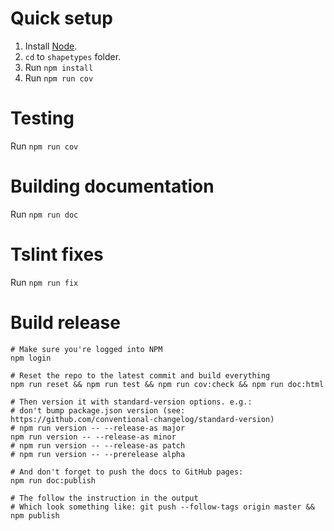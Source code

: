 
# Quick setup
1. Install [Node](https://nodejs.org/en/).
2. `cd` to `shapetypes` folder.
3. Run `npm install`
4. Run `npm run cov`

# Testing
Run `npm run cov`

# Building documentation
Run `npm run doc`

# Tslint fixes
Run `npm run fix`

# Build release
```
# Make sure you're logged into NPM
npm login

# Reset the repo to the latest commit and build everything
npm run reset && npm run test && npm run cov:check && npm run doc:html

# Then version it with standard-version options. e.g.:
# don't bump package.json version (see: https://github.com/conventional-changelog/standard-version)
# npm run version -- --release-as major
npm run version -- --release-as minor
# npm run version -- --release-as patch
# npm run version -- --prerelease alpha

# And don't forget to push the docs to GitHub pages:
npm run doc:publish

# The follow the instruction in the output
# Which look something like: git push --follow-tags origin master && npm publish


```
